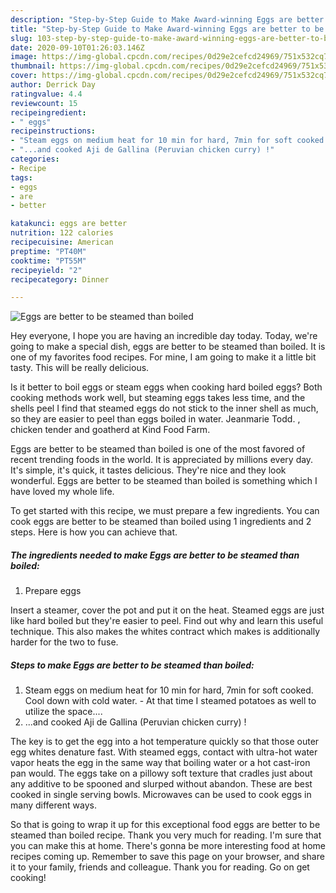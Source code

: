 ```yaml
---
description: "Step-by-Step Guide to Make Award-winning Eggs are better to be steamed than boiled"
title: "Step-by-Step Guide to Make Award-winning Eggs are better to be steamed than boiled"
slug: 103-step-by-step-guide-to-make-award-winning-eggs-are-better-to-be-steamed-than-boiled
date: 2020-09-10T01:26:03.146Z
image: https://img-global.cpcdn.com/recipes/0d29e2cefcd24969/751x532cq70/eggs-are-better-to-be-steamed-than-boiled-recipe-main-photo.jpg
thumbnail: https://img-global.cpcdn.com/recipes/0d29e2cefcd24969/751x532cq70/eggs-are-better-to-be-steamed-than-boiled-recipe-main-photo.jpg
cover: https://img-global.cpcdn.com/recipes/0d29e2cefcd24969/751x532cq70/eggs-are-better-to-be-steamed-than-boiled-recipe-main-photo.jpg
author: Derrick Day
ratingvalue: 4.4
reviewcount: 15
recipeingredient:
- " eggs"
recipeinstructions:
- "Steam eggs on medium heat for 10 min for hard, 7min for soft cooked. Cool down with cold water. At that time I steamed potatoes as well to utilize the space...."
- "...and cooked Aji de Gallina (Peruvian chicken curry) !"
categories:
- Recipe
tags:
- eggs
- are
- better

katakunci: eggs are better 
nutrition: 122 calories
recipecuisine: American
preptime: "PT40M"
cooktime: "PT55M"
recipeyield: "2"
recipecategory: Dinner

---
```



![Eggs are better to be steamed than boiled](https://img-global.cpcdn.com/recipes/0d29e2cefcd24969/751x532cq70/eggs-are-better-to-be-steamed-than-boiled-recipe-main-photo.jpg)

Hey everyone, I hope you are having an incredible day today. Today, we're going to make a special dish, eggs are better to be steamed than boiled. It is one of my favorites food recipes. For mine, I am going to make it a little bit tasty. This will be really delicious.

Is it better to boil eggs or steam eggs when cooking hard boiled eggs? Both cooking methods work well, but steaming eggs takes less time, and the shells peel I find that steamed eggs do not stick to the inner shell as much, so they are easier to peel than eggs boiled in water. Jeanmarie Todd. , chicken tender and goatherd at Kind Food Farm.

Eggs are better to be steamed than boiled is one of the most favored of recent trending foods in the world. It is appreciated by millions every day. It's simple, it's quick, it tastes delicious. They're nice and they look wonderful. Eggs are better to be steamed than boiled is something which I have loved my whole life.


To get started with this recipe, we must prepare a few ingredients. You can cook eggs are better to be steamed than boiled using 1 ingredients and 2 steps. Here is how you can achieve that.

<!--inarticleads1-->

##### The ingredients needed to make Eggs are better to be steamed than boiled:

1. Prepare  eggs


Insert a steamer, cover the pot and put it on the heat. Steamed eggs are just like hard boiled but they&#39;re easier to peel. Find out why and learn this useful technique. This also makes the whites contract which makes is additionally harder for the two to fuse. 

<!--inarticleads2-->

##### Steps to make Eggs are better to be steamed than boiled:

1. Steam eggs on medium heat for 10 min for hard, 7min for soft cooked. Cool down with cold water. - At that time I steamed potatoes as well to utilize the space....
1. ...and cooked Aji de Gallina (Peruvian chicken curry) !


The key is to get the egg into a hot temperature quickly so that those outer egg whites denature fast. With steamed eggs, contact with ultra-hot water vapor heats the egg in the same way that boiling water or a hot cast-iron pan would. The eggs take on a pillowy soft texture that cradles just about any additive to be spooned and slurped without abandon. These are best cooked in single serving bowls. Microwaves can be used to cook eggs in many different ways. 

So that is going to wrap it up for this exceptional food eggs are better to be steamed than boiled recipe. Thank you very much for reading. I'm sure that you can make this at home. There's gonna be more interesting food at home recipes coming up. Remember to save this page on your browser, and share it to your family, friends and colleague. Thank you for reading. Go on get cooking!
